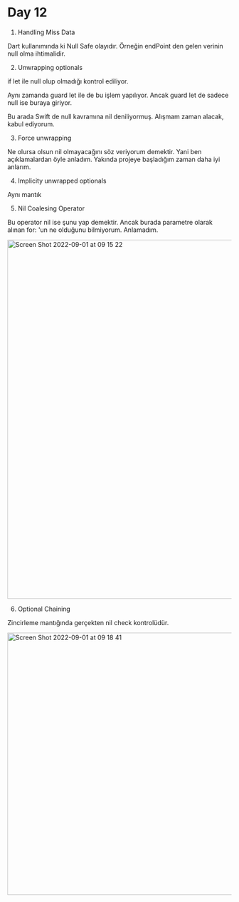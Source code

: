 # Day 12

1. Handling Miss Data

Dart kullanımında ki Null Safe olayıdır. Örneğin endPoint den gelen verinin null olma ihtimalidir. 

2. Unwrapping optionals

if let ile null olup olmadığı kontrol ediliyor.

Aynı zamanda guard let ile de bu işlem yapılıyor. Ancak guard let de sadece null ise buraya giriyor.

Bu arada Swift de null kavramına nil deniliyormuş. Alışmam zaman alacak, kabul ediyorum.

3. Force unwrapping

Ne olursa olsun nil olmayacağını söz veriyorum demektir. Yani ben açıklamalardan öyle anladım. Yakında projeye başladığım zaman daha iyi anlarım.

4. Implicity unwrapped optionals

Aynı mantık

5. Nil Coalesing Operator

Bu operator nil ise şunu yap demektir. Ancak burada parametre olarak alınan for: 'un ne olduğunu bilmiyorum. Anlamadım.

<img width="805" alt="Screen Shot 2022-09-01 at 09 15 22" src="https://user-images.githubusercontent.com/56068905/187845684-cdd536ee-8f67-492b-b406-2d17fa351674.png">

6. Optional Chaining

Zincirleme mantığında gerçekten nil check kontrolüdür.

<img width="588" alt="Screen Shot 2022-09-01 at 09 18 41" src="https://user-images.githubusercontent.com/56068905/187845641-14964169-6232-4151-923c-63e33a33fc00.png">
